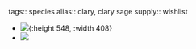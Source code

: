 tags:: species
alias:: clary, clary sage
supply:: wishlist

- ![](https://peach-geographical-bat-397.mypinata.cloud/ipfs/QmYadMHMnZZjL2ZYs2JVenjF4Zjg28WgStepv7x1rHTuJt){:height 548, :width 408}
- ![](https://peach-geographical-bat-397.mypinata.cloud/ipfs/QmZVfRresq5ZfXVcPwEgRTDtQ7HmwBC8FpMVvT5xxU9AyA)